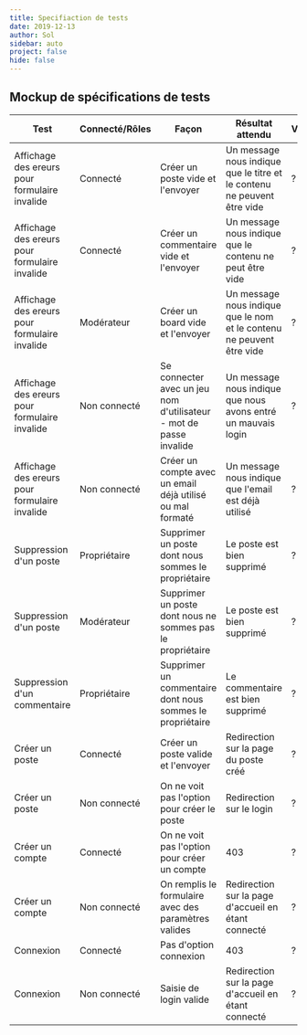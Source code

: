 ```yaml
---
title: Specifiaction de tests
date: 2019-12-13
author: Sol
sidebar: auto
project: false
hide: false
---
```


## Mockup de spécifications de tests

| Test                                          | Connecté/Rôles | Façon                                                              | Résultat attendu                                                        | Valide |
| --------------------------------------------- | -------------- | ------------------------------------------------------------------ | ----------------------------------------------------------------------- | ------ |
| Affichage des ereurs pour formulaire invalide | Connecté       | Créer un poste vide et l'envoyer                                   | Un message nous indique que le titre et le contenu ne peuvent être vide | ?      |
| Affichage des ereurs pour formulaire invalide | Connecté       | Créer un commentaire vide et l'envoyer                             | Un message nous indique que le contenu ne peut être vide                | ?      |
| Affichage des ereurs pour formulaire invalide | Modérateur     | Créer un board vide et l'envoyer                                   | Un message nous indique que le nom et le contenu ne peuvent être vide   | ?      |
| Affichage des ereurs pour formulaire invalide | Non connecté   | Se connecter avec un jeu nom d'utilisateur - mot de passe invalide | Un message nous indique que nous avons entré un mauvais login           | ?      |
| Affichage des ereurs pour formulaire invalide | Non connecté   | Créer un compte avec un email déjà utilisé ou mal formaté          | Un message nous indique que l'email est déjà utilisé                    | ?      |
| Suppression d'un poste                        | Propriétaire   | Supprimer un poste dont nous sommes le propriétaire                | Le poste est bien supprimé                                              | ?      |
| Suppression d'un poste                        | Modérateur     | Supprimer un poste dont nous ne sommes pas le propriétaire         | Le poste est bien supprimé                                              | ?      |
| Suppression d'un commentaire                  | Propriétaire   | Supprimer un commentaire dont nous sommes le propriétaire          | Le commentaire est bien supprimé                                        | ?      |
| Créer un poste                                | Connecté       | Créer un poste valide et l'envoyer                                 | Redirection sur la page du poste créé                                   | ?      |
| Créer un poste                                | Non connecté   | On ne voit pas l'option pour créer le poste                        | Redirection sur le login                                                | ?      |
| Créer un compte                               | Connecté       | On ne voit pas l'option pour créer un compte                       | 403                                                                     | ?      |
| Créer un compte                               | Non connecté   | On remplis le formulaire avec des paramètres valides               | Redirection sur la page d'accueil en étant connecté                     | ?      |
| Connexion                                     | Connecté       | Pas d'option connexion                                             | 403                                                                     | ?      |
| Connexion                                     | Non connecté   | Saisie de login valide                                             | Redirection sur la page d'accueil en étant connecté                     | ?      |

